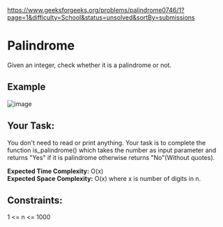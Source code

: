 https://www.geeksforgeeks.org/problems/palindrome0746/1?page=1&difficulty=School&status=unsolved&sortBy=submissions

<h1>Palindrome</h1>

Given an integer, check whether it is a palindrome or not.

## Example 
![image](https://github.com/shanvii/DSA-Problems-GeeksforGeeks/assets/81086303/b7109dff-2b87-42a6-b138-535fa7c6dc45)

## Your Task:
You don't need to read or print anything. Your task is to complete the function is_palindrome() which takes the number as input parameter and returns "Yes" if it is palindrome otherwise returns "No"(Without quotes).
 

**Expected Time Complexity:** O(x)  <br/>
**Expected Space Complexity:** O(x) where x is number of digits in n.
 
## Constraints:
1 <= n <= 1000
